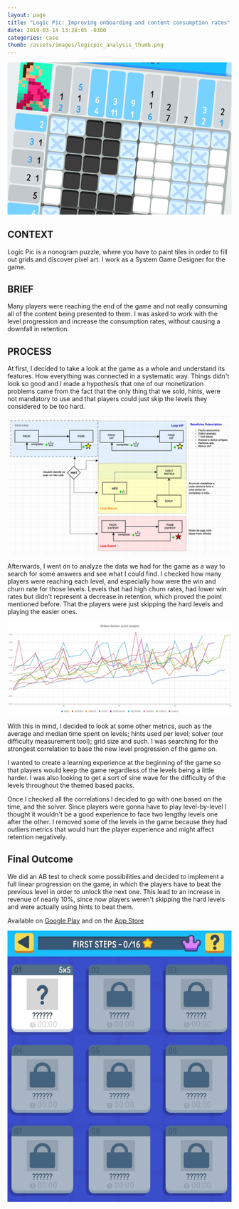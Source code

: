 ```yaml
---
layout: page
title: "Logic Pic: Improving onboarding and content consumption rates"
date: 2019-03-14 13:28:05 -0300
categories: case
thumb: /assets/images/logicpic_analysis_thumb.png
---
```


![](/assets/images/post_logicpic_1.png)

## CONTEXT

Logic Pic is a nonogram puzzle, where you have to paint tiles in order to fill out grids and discover pixel art. I work as a System Game Designer for the game.

## BRIEF

Many players were reaching the end of the game and not really consuming all of the content being presented to them. I was asked to work with the level progression and increase the consumption rates, without causing a downfall in retention.

## PROCESS

At first, I decided to take a look at the game as a whole and understand its features. How everything was connected in a systematic way. Things didn't look so good and I made a hypothesis that one of our monetization problems came from the fact that the only thing that we sold, hints, were not mandatory to use and that players could just skip the levels they considered to be too hard.

![](/assets/images/post_logicpic_2.png)

Afterwards, I went on to analyze the data we had for the game as a way to search for some answers and see what I could find. I checked how many players were reaching each level, and especially how were the win and churn rate for those levels. Levels that had high churn rates, had lower win rates but didn't represent a decrease in retention, which proved the point mentioned before. That the players were just skipping the hard levels and playing the easier ones.

![](/assets/images/post_logicpic_3.png)

With this in mind, I decided to look at some other metrics, such as the average and median time spent on levels; hints used per level; solver (our difficulty measurement tool); grid size and such. I was searching for the strongest correlation to base the new level progression of the game on.

I wanted to create a learning experience at the beginning of the game so that players would keep the game regardless of the levels being a little harder. I was also looking to get a sort of sine wave for the difficulty of the levels throughout the themed based packs.

Once I checked all the correlations I decided to go with one based on the time, and the solver. Since players were gonna have to play level-by-level I thought it wouldn't be a good experience to face two lengthy levels one after the other. I removed some of the levels in the game because they had outliers metrics that would hurt the player experience and might affect retention negatively.

## Final Outcome

We did an AB test to check some possibilities and decided to implement a full linear progression on the game, in which the players have to beat the previous level in order to unlock the next one. This lead to an increase in revenue of nearly 10%, since now players weren't skipping the hard levels and were actually using hints to beat them.

Available on [Google Play](https://play.google.com/store/apps/details?id=br.com.tapps.logicpic&hl=en_US) and on the [App Store](https://itunes.apple.com/us/app/logic-pic-nonogram-picross/id867654947?mt=8)

![](/assets/images/post_logicpic_4.jpg)
